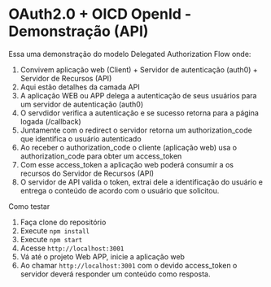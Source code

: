 # OAuth2.0 + OICD OpenId  - Demonstração (API)

Essa uma demonstração do modelo Delegated Authorization Flow onde:
1. Convivem aplicação web (Client) + Servidor de autenticação (auth0) + Servidor de Recursos (API)
2. Aqui estão detalhes da camada API
3. A aplicação WEB ou APP delega a autenticação de seus usuários para um servidor de autenticação (auth0)
4. O servdidor verifica a autenticação e se sucesso retorna para a página logada (/callback)
5. Juntamente com o redirect o servidor retorna um authorization_code que identifica o usuário autenticado
6. Ao receber o authorization_code o cliente (aplicação web) usa o authorization_code para obter um access_token
7. Com esse access_token a aplicação web poderá consumir a os recursos do Servidor de Recursos (API)
8. O servidor de API valida o token, extrai dele a identificação do usuário e entrega o conteúdo de acordo com o usuário que solicitou.

Como testar

1. Faça clone do repositório
2. Execute `npm install`
3. Execute `npm start`
4. Acesse `http://localhost:3001`
5. Vá até o projeto Web APP, inicie a aplicação web
6. Ao chamar `http://localhost:3001` com o devido access_token o servidor deverá responder um conteúdo como resposta.